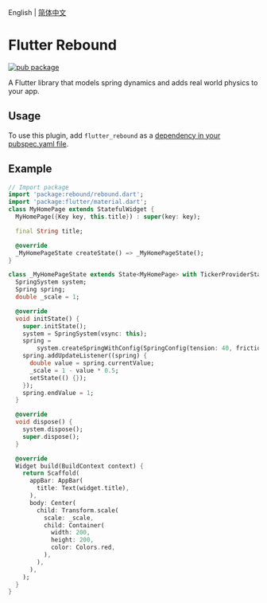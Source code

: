 English | [简体中文](./README_zh-CN.md)

# Flutter Rebound

[![pub package](https://img.shields.io/pub/v/flutter_rebound.svg)](https://pub.dartlang.org/packages/flutter_rebound)

A Flutter library that models spring dynamics and adds real world physics to your app.

## Usage
To use this plugin, add `flutter_rebound` as a [dependency in your pubspec.yaml file](https://flutter.io/platform-plugins/).


## Example

``` dart
// Import package
import 'package:rebound/rebound.dart';
import 'package:flutter/material.dart';
class MyHomePage extends StatefulWidget {
  MyHomePage({Key key, this.title}) : super(key: key);

  final String title;

  @override
  _MyHomePageState createState() => _MyHomePageState();
}

class _MyHomePageState extends State<MyHomePage> with TickerProviderStateMixin {
  SpringSystem system;
  Spring spring;
  double _scale = 1;

  @override
  void initState() {
    super.initState();
    system = SpringSystem(vsync: this);
    spring =
        system.createSpringWithConfig(SpringConfig(tension: 40, friction: 3));
    spring.addUpdateListener((spring) {
      double value = spring.currentValue;
      _scale = 1 - value * 0.5;
      setState(() {});
    });
    spring.endValue = 1;
  }

  @override
  void dispose() {
    system.dispose();
    super.dispose();
  }

  @override
  Widget build(BuildContext context) {
    return Scaffold(
      appBar: AppBar(
        title: Text(widget.title),
      ),
      body: Center(
        child: Transform.scale(
          scale: _scale,
          child: Container(
            width: 200,
            height: 200,
            color: Colors.red,
          ),
        ),
      ),
    );
  }
}
```

